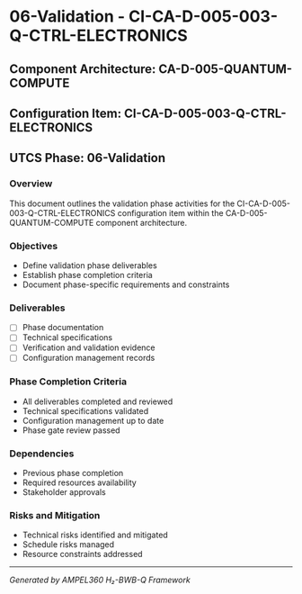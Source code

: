 # 06-Validation - CI-CA-D-005-003-Q-CTRL-ELECTRONICS

## Component Architecture: CA-D-005-QUANTUM-COMPUTE
## Configuration Item: CI-CA-D-005-003-Q-CTRL-ELECTRONICS
## UTCS Phase: 06-Validation

### Overview
This document outlines the validation phase activities for the CI-CA-D-005-003-Q-CTRL-ELECTRONICS configuration item within the CA-D-005-QUANTUM-COMPUTE component architecture.

### Objectives
- Define validation phase deliverables
- Establish phase completion criteria
- Document phase-specific requirements and constraints

### Deliverables
- [ ] Phase documentation
- [ ] Technical specifications
- [ ] Verification and validation evidence
- [ ] Configuration management records

### Phase Completion Criteria
- All deliverables completed and reviewed
- Technical specifications validated
- Configuration management up to date
- Phase gate review passed

### Dependencies
- Previous phase completion
- Required resources availability
- Stakeholder approvals

### Risks and Mitigation
- Technical risks identified and mitigated
- Schedule risks managed
- Resource constraints addressed

---
*Generated by AMPEL360 H₂-BWB-Q Framework*
